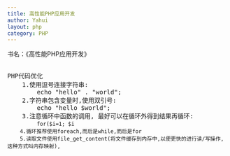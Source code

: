 ```yaml
---
title: 高性能PHP应用开发
author: Yahui
layout: php
category: PHP
---
```



书名：《高性能PHP应用开发》

<pre style="text-align: left;">
	<span class="image featured"><img src="{{ 'assets/images/other/phphttprequestandresponse.jpg' | relative_url }}" alt="" /></span>
PHP代码优化
	1.使用逗号连接字符串:
		echo "hello" . "world";
	2.字符串包含变量时,使用双引号:
		echo "hello $world";
	3.注意循环中函数的调用, 最好可以在循环外得到结果再循环:
		<code>for($i=1; $i<count($array); $i++){}</code>
	4.循环推荐使用foreach,而后是while,而后是for
	5.读取文件使用file_get_content(将文件缓存到内存中,以便更快的进行读/写操作,这种方式叫内存映射), 
	<span class="image featured"><img src="{{ 'assets/images/other/phpopcode.jpg' | relative_url }}" alt="" /></span>
	<span class="image featured"><img src="{{ 'assets/images/other/phpopcodetimeline.jpg' | relative_url }}" alt="" /></span>
	<span class="image featured"><img src="{{ 'assets/images/other/phpopcodetimelinecache.jpg' | relative_url }}" alt="" /></span>
</pre>